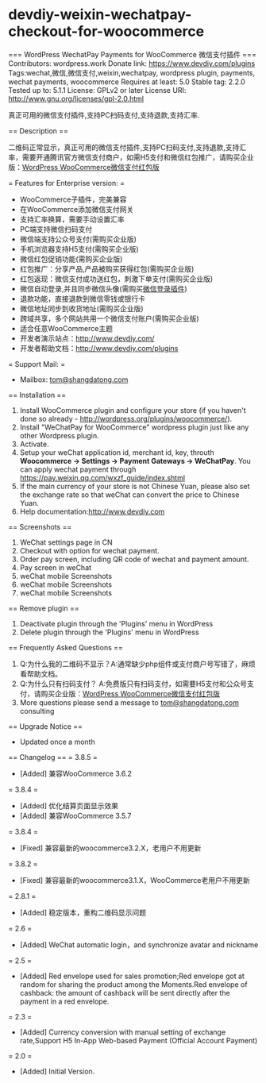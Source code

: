 # devdiy-weixin-wechatpay-checkout-for-woocommerce
=== WordPress WechatPay Payments for WooCommerce 微信支付插件 ===
Contributors: wordpress.work
Donate link: https://www.devdiy.com/plugins
Tags:wechat,微信,微信支付,weixin,wechatpay, wordpress plugin, payments, wechat payments, woocommerce
Requires at least: 5.0
Stable tag: 2.2.0
Tested up to: 5.1.1
License: GPLv2 or later
License URI: http://www.gnu.org/licenses/gpl-2.0.html

真正可用的微信支付插件,支持PC扫码支付,支持退款,支持汇率.

== Description ==

二维码正常显示，真正可用的微信支付插件,支持PC扫码支付,支持退款,支持汇率，需要开通腾讯官方微信支付商户，如需H5支付和微信红包推广，请购买企业版：<a href="https://www.devdiy.com/plugins" target="_blank">WordPress WooCommerce微信支付红包版</a>


= Features for Enterprise version: =

* WooCommerce子插件，完美兼容
* 在WooCommerce添加微信支付网关
* 支持汇率换算，需要手动设置汇率
* PC端支持微信扫码支付
* 微信端支持公众号支付(需购买企业版)
* 手机浏览器支持H5支付(需购买企业版)
* 微信红包促销功能(需购买企业版)
* 红包推广：分享产品,产品被购买获得红包(需购买企业版)
* 红包返现：微信支付成功送红包，刺激下单支付(需购买企业版)
* 微信自动登录,并且同步微信头像(需购买<a href="https://www.devdiy.com/plugins" target="_blank">微信登录插件</a>)
* 退款功能，直接退款到微信零钱或银行卡
* 微信地址同步到收货地址(需购买企业版)
* 跨域共享，多个网站共用一个微信支付账户(需购买企业版)
* 适合任意WooCommerce主题
* 开发者演示站点：<a href="http://www.devdiy.com/" target="_blank">http://www.devdiy.com/</a>
* 开发者帮助文档：<a href="http://www.devdiy.com/plugins" target="_blank">http://www.devdiy.com/plugins</a>


= Support Mail: =
* Mailbox: tom@shangdatong.com

== Installation ==
1.  Install WooCommerce plugin and configure your store (if you haven't done so already - http://wordpress.org/plugins/woocommerce/).
2.  Install "WeChatPay for WooCommerce" wordpress plugin just like any other Wordpress plugin.
3.  Activate.
4. Setup your weChat application id, merchant id, key, throuth <strong>Woocommerce -> Settings -> Payment Gateways -> WeChatPay</strong>.
   You can apply wechat payment through https://pay.weixin.qq.com/wxzf_guide/index.shtml
5. If the main currency of your store is not Chinese Yuan, please also set the exchange rate so that weChat can convert the price to Chinese Yuan.
6. Help documentation:http://www.devdiy.com

== Screenshots  ==
1. WeChat settings page in CN
2. Checkout with option for wechat payment.
3. Order pay screen, including QR code of wechat  and payment amount.
4. Pay screen in weChat
5. weChat mobile Screenshots
6. weChat mobile Screenshots
7. weChat mobile Screenshots

== Remove plugin ==
1. Deactivate plugin through the 'Plugins' menu in WordPress
2. Delete plugin through the 'Plugins' menu in WordPress

== Frequently Asked Questions ==
1. Q:为什么我的二维码不显示？A:通常缺少php组件或支付商户号写错了，麻烦看帮助文档。
2. Q:为什么只有扫码支付？ A:免费版只有扫码支付，如需要H5支付和公众号支付，请购买企业版：<a href="https://www.devidy.com/plugins" target="_blank">WordPress WooCommerce微信支付红包版</a>
3. More questions please send a message to tom@shangdatong.com consulting

== Upgrade Notice ==
* Updated once a month

== Changelog ==
= 3.8.5 =
* [Added] 兼容WooCommerce 3.6.2

= 3.8.4 =
* [Added] 优化结算页面显示效果
* [Added] 兼容WooCommerce 3.5.7

= 3.8.4 =
* [Fixed] 兼容最新的woocommerce3.2.X，老用户不用更新

= 3.8.2 =
* [Fixed] 兼容最新的woocommerce3.1.X，WooCommerce老用户不用更新

= 2.8.1 =
* [Added] 稳定版本，重构二维码显示问题

= 2.6 =
* [Added] WeChat automatic login，and synchronize avatar and nickname

= 2.5 =
* [Added] Red envelope used for sales promotion;Red envelope got at random for sharing the product among the Moments.Red envelope of cashback: the amount of cashback will be sent directly after the payment in a red envelope.

= 2.3 =
* [Added] Currency conversion with manual setting of exchange rate,Support H5 In-App Web-based Payment (Official Account Payment)

= 2.0 =
* [Added] Initial Version.

